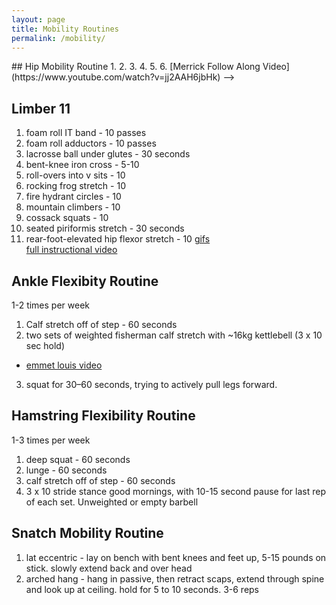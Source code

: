 ```yaml
---
layout: page
title: Mobility Routines
permalink: /mobility/
---
```

<!-->
## Hip Mobility Routine
1. 
2. 
3. 
4. 
5. 
6. 

[Merrick Follow Along Video](https://www.youtube.com/watch?v=jj2AAH6jbHk)
-->

## Limber 11
1. foam roll IT band - 10 passes
2. foam roll adductors - 10 passes
3. lacrosse ball under glutes - 30 seconds
4. bent-knee iron cross - 5-10
5. roll-overs into v sits - 10
6. rocking frog stretch  - 10
7. fire hydrant circles - 10
8. mountain climbers - 10
9. cossack squats - 10
10. seated piriformis stretch - 30 seconds
11. rear-foot-elevated hip flexor stretch - 10
[gifs](https://imgur.com/a/CpLMc)<br>
[full instructional video](https://www.youtube.com/watch?v=FSSDLDhbacc)

## Ankle Flexibity Routine
1-2 times per week
1. Calf stretch off of step - 60 seconds
2. two sets of weighted fisherman calf stretch with ~16kg kettlebell (3 x 10 sec hold)
 - [emmet louis video](https://www.youtube.com/watch?v=IVjjjqjoO0s)
3. squat for 30–60 seconds, trying to actively pull legs forward.

## Hamstring Flexibility Routine
1-3 times per week
1. deep squat - 60 seconds
2. lunge - 60 seconds
3. calf stretch off of step - 60 seconds
4. 3 x 10 stride stance good mornings, with 10-15 second pause for last rep of each set. Unweighted or empty barbell

## Snatch Mobility Routine
1. lat eccentric - lay on bench with bent knees and feet up, 5-15 pounds on stick. slowly extend back and over head
2. arched hang - hang in passive, then retract scaps, extend through spine and look up at ceiling. hold for 5 to 10 seconds.  3-6 reps